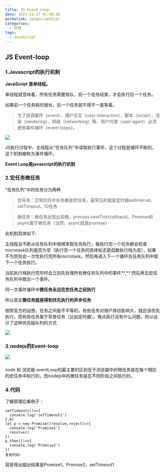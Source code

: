 ```yaml
---
title: JS Event Loop
date: 2021-11-27 01:50:56
permalink: /pages/ac62ca/
categories:
  - 前端
tags:
  - JavaScript
---
```



## JS Event-loop



### 1.Javascript的执行机制



**JavaScript 是单线程。**

单线程就意味着，所有任务需要排队，前一个任务结束，才会执行后一个任务。

如果前一个任务耗时很长，后一个任务就不得不一直等着。



> 为了协调事件（event），用户交互（user interaction），脚本（script），渲染（rendering），网络（networking）等，用户代理（user agent）必须使用事件循环（event loops）。
>
> 

![](https://gitee.com/gan_chuan_yin/blog-image/raw/master/img/20211127012851.png)

JS执行过程中，主线程从"任务队列"中读取执行事件，这个过程是循环不断的，这个机制被称为事件循环。



**Event Loop是javascript的执行机制**



### 2.宏任务微任务

"任务队列"中的任务分为两种

> 宏任务：正常的异步任务都是宏任务，最常见的就是定时器setInterval、setTimeout、IO任务 

> 微任务：微任务出现比较晚，process.nextTick(callback)、Promise和async属于微任务（当然，async就是promise）



此机制具体如下:

主线程会不断从任务队列中按顺序取任务执行，每执行完一个任务都会检查microtask队列是否为空（执行完一个任务的具体标志是函数执行栈为空），如果不为空则会一次性执行完所有microtask。然后再进入下一个循环去任务队列中取下一个任务执行。

当前执行栈执行完毕时会立刻先处理所有微任务队列中的事件**,** 然后再去宏任务队列中取出一个事件。



同一次事件循环中**微任务永远在宏任务之前执行**

所以其实**微任务就是得到优先执行的异步任务**



按照官方的设想，任务之间是不平等的，有些任务对用户体验影响大，就应该优先执行，而有些任务属于背景任务（比如定时器），晚点执行没有什么问题，所以设计了这种优先级队列的方式



![](https://gitee.com/gan_chuan_yin/blog-image/raw/master/img/20211127010736.png)





### 3.nodejs的Event-loop

![](https://gitee.com/gan_chuan_yin/blog-image/raw/master/img/20211127014519.png)

### 

node 和 浏览器 eventLoop的最主要的区别在于浏览器中的微任务是在每个相应的宏任务中执行的，而nodejs中的微任务是在不同阶段之间执行的。





### 4.代码

了解原理后看例子：

```
setTimeout(()=>{
  console.log('setTimeout1')
},0)
let p = new Promise((resolve,reject)=>{
  console.log('Promise1')
  resolve()
})
p.then(()=>{
  console.log('Promise2')    
})
复制代码
```

容易得出输出结果是Promise1，Promise2，setTimeout1